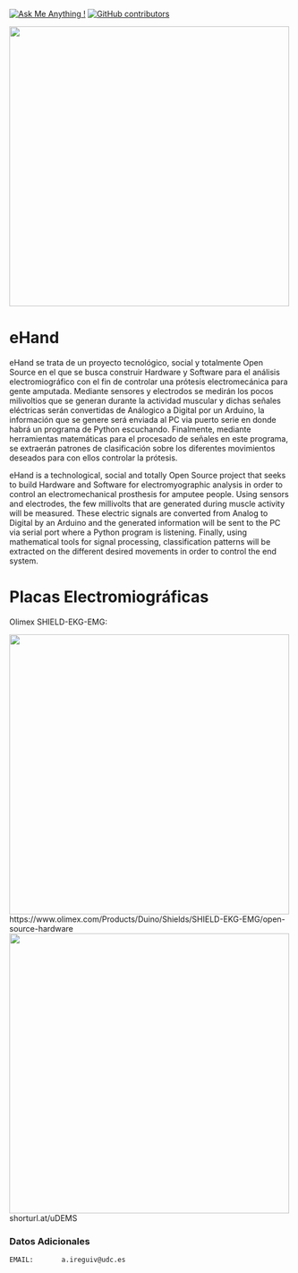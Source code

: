 [![Ask Me Anything !](https://img.shields.io/badge/Ask%20me-anything-1abc9c.svg)](https://www.linkedin.com/in/aireguivalcarcel/)
[![GitHub contributors](https://img.shields.io/badge/-contributors-blue)](https://github.com/aleir97/ehand/graphs/contributors/)


<html>
  <head>
    <img src="https://1000marcas.net/wp-content/uploads/2019/12/UDC-emblema.jpg" high="300" width="500" onclick="">
  </head>
</html>


# eHand
eHand se trata de un proyecto tecnológico, social y totalmente Open Source en el que se busca construir Hardware y Software para el análisis electromiográfico con el fin de controlar una prótesis electromecánica para gente amputada.
Mediante sensores y electrodos se medirán los pocos milivoltios que se generan durante la actividad muscular y dichas señales eléctricas serán convertidas de Análogico a Digital por un Arduino, la información que se genere será enviada al PC via puerto serie en donde habrá un programa de Python escuchando.
Finalmente, mediante herramientas matemáticas para el procesado de señales en este programa, se extraerán patrones de clasificación sobre los diferentes movimientos deseados para con ellos controlar la prótesis.

eHand is a technological, social and totally Open Source project that seeks to build Hardware and Software for electromyographic analysis in order to control an electromechanical prosthesis for amputee people.
Using sensors and electrodes, the few millivolts that are generated during muscle activity will be measured. These electric signals are converted from Analog to Digital by an Arduino and the generated information will be sent to the PC via serial port where a Python program is listening.
Finally, using mathematical tools for signal processing, classification patterns will be extracted on the different desired movements in order to control the end system.

# Placas Electromiográficas
Olimex SHIELD-EKG-EMG:

<html>
  <head>
    <img src="https://www.olimex.com/Products/Duino/Shields/SHIELD-EKG-EMG/images/thumbs/310x230/SHIELD-EKG-EMG-01.jpg" high="300" width="500" onclick="">
  </head>
</html>
https://www.olimex.com/Products/Duino/Shields/SHIELD-EKG-EMG/open-source-hardware

<html>
  <head>
    <img src="https://ae01.alicdn.com/kf/HTB1CWTKayzxK1RkSnaVq6xn9VXaA.jpg" high="300" width="500" onclick="">
  </head>
</html>
shorturl.at/uDEMS

### Datos Adicionales
    EMAIL:       a.ireguiv@udc.es
   

